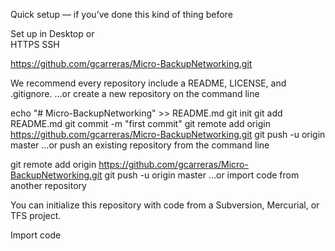 Quick setup — if you’ve done this kind of thing before

 Set up in Desktop	or	
 HTTPS
 SSH

https://github.com/gcarreras/Micro-BackupNetworking.git

We recommend every repository include a README, LICENSE, and .gitignore.
…or create a new repository on the command line


echo "# Micro-BackupNetworking" >> README.md
git init
git add README.md
git commit -m "first commit"
git remote add origin https://github.com/gcarreras/Micro-BackupNetworking.git
git push -u origin master
…or push an existing repository from the command line


git remote add origin https://github.com/gcarreras/Micro-BackupNetworking.git
git push -u origin master
…or import code from another repository

You can initialize this repository with code from a Subversion, Mercurial, or TFS project.

Import code
